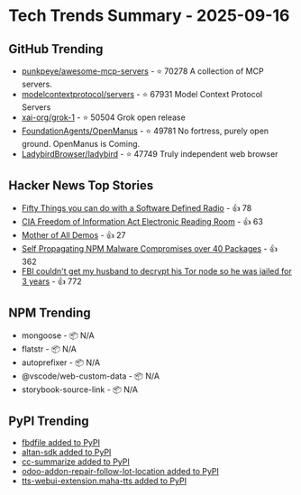 # Tech Trends Summary - 2025-09-16

## GitHub Trending
- [punkpeye/awesome-mcp-servers](https://github.com/punkpeye/awesome-mcp-servers) - ⭐ 70278
  A collection of MCP servers.
- [modelcontextprotocol/servers](https://github.com/modelcontextprotocol/servers) - ⭐ 67931
  Model Context Protocol Servers
- [xai-org/grok-1](https://github.com/xai-org/grok-1) - ⭐ 50504
  Grok open release
- [FoundationAgents/OpenManus](https://github.com/FoundationAgents/OpenManus) - ⭐ 49781
  No fortress, purely open ground.  OpenManus is Coming.
- [LadybirdBrowser/ladybird](https://github.com/LadybirdBrowser/ladybird) - ⭐ 47749
  Truly independent web browser

## Hacker News Top Stories
- [Fifty Things you can do with a Software Defined Radio](https://blinry.org/50-things-with-sdr/) - 👍 78
- [CIA Freedom of Information Act Electronic Reading Room](https://www.cia.gov/readingroom) - 👍 63
- [Mother of All Demos](https://wordspike.com/s/5ip0xneiTsc) - 👍 27
- [Self Propagating NPM Malware Compromises over 40 Packages](https://www.stepsecurity.io/blog/ctrl-tinycolor-and-40-npm-packages-compromised) - 👍 362
- [FBI couldn't get my husband to decrypt his Tor node so he was jailed for 3 years](https://old.reddit.com/r/TOR/comments/1ni5drm/the_fbi_couldnt_get_my_husband_to_decrypt_his_tor/) - 👍 772

## NPM Trending
- mongoose - 📦 N/A
- flatstr - 📦 N/A
- autoprefixer - 📦 N/A
- @vscode/web-custom-data - 📦 N/A
- storybook-source-link - 📦 N/A

## PyPI Trending
- [fbdfile added to PyPI](https://pypi.org/project/fbdfile/)
- [altan-sdk added to PyPI](https://pypi.org/project/altan-sdk/)
- [cc-summarize added to PyPI](https://pypi.org/project/cc-summarize/)
- [odoo-addon-repair-follow-lot-location added to PyPI](https://pypi.org/project/odoo-addon-repair-follow-lot-location/)
- [tts-webui-extension.maha-tts added to PyPI](https://pypi.org/project/tts-webui-extension-maha-tts/)
